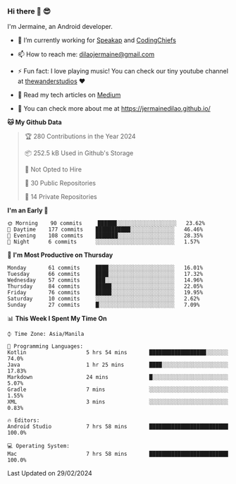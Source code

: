 ### Hi there 👋 😎
I'm Jermaine, an Android developer.

- 🔭 I’m currently working for [Speakap](https://www.speakap.com/) and [CodingChiefs](https://codingchiefs.com/en/)

- 📫 How to reach me: dilaojermaine@gmail.com

- ⚡ Fun fact: I love playing music! You can check our tiny youtube channel at [thewanderstudios](https://www.youtube.com/thewanderstudios) ♥️

- 📖 Read my tech articles on [Medium](https://jermainedilao.medium.com/)

- 👀 You can check more about me at https://jermainedilao.github.io/

<!--
**jermainedilao/jermainedilao** is a ✨ _special_ ✨ repository because its `README.md` (this file) appears on your GitHub profile.

Here are some ideas to get you started:

- 🔭 I’m currently working on ...
- 🌱 I’m currently learning ...
- 👯 I’m looking to collaborate on ...
- 🤔 I’m looking for help with ...
- 💬 Ask me about ...
- 📫 How to reach me: ...
- 😄 Pronouns: ...
- ⚡ Fun fact: ...
-->

<!--START_SECTION:waka-->
**🐱 My Github Data** 

> 🏆 280 Contributions in the Year 2024
 > 
> 📦 252.5 kB Used in Github's Storage 
 > 
> 🚫 Not Opted to Hire
 > 
> 📜 30 Public Repositories 
 > 
> 🔑 14 Private Repositories  
 > 
**I'm an Early 🐤** 

```text
🌞 Morning    90 commits     ██████░░░░░░░░░░░░░░░░░░░   23.62% 
🌆 Daytime    177 commits    ███████████░░░░░░░░░░░░░░   46.46% 
🌃 Evening    108 commits    ███████░░░░░░░░░░░░░░░░░░   28.35% 
🌙 Night      6 commits      ░░░░░░░░░░░░░░░░░░░░░░░░░   1.57%

```
📅 **I'm Most Productive on Thursday** 

```text
Monday       61 commits     ████░░░░░░░░░░░░░░░░░░░░░   16.01% 
Tuesday      66 commits     ████░░░░░░░░░░░░░░░░░░░░░   17.32% 
Wednesday    57 commits     ███░░░░░░░░░░░░░░░░░░░░░░   14.96% 
Thursday     84 commits     █████░░░░░░░░░░░░░░░░░░░░   22.05% 
Friday       76 commits     █████░░░░░░░░░░░░░░░░░░░░   19.95% 
Saturday     10 commits     ░░░░░░░░░░░░░░░░░░░░░░░░░   2.62% 
Sunday       27 commits     █░░░░░░░░░░░░░░░░░░░░░░░░   7.09%

```


📊 **This Week I Spent My Time On** 

```text
⌚︎ Time Zone: Asia/Manila

💬 Programming Languages: 
Kotlin                   5 hrs 54 mins       ██████████████████░░░░░░░   74.0% 
Java                     1 hr 25 mins        ████░░░░░░░░░░░░░░░░░░░░░   17.83% 
Markdown                 24 mins             █░░░░░░░░░░░░░░░░░░░░░░░░   5.07% 
Gradle                   7 mins              ░░░░░░░░░░░░░░░░░░░░░░░░░   1.55% 
XML                      3 mins              ░░░░░░░░░░░░░░░░░░░░░░░░░   0.83%

🔥 Editors: 
Android Studio           7 hrs 58 mins       █████████████████████████   100.0%

💻 Operating System: 
Mac                      7 hrs 58 mins       █████████████████████████   100.0%

```


 Last Updated on 29/02/2024
<!--END_SECTION:waka-->
